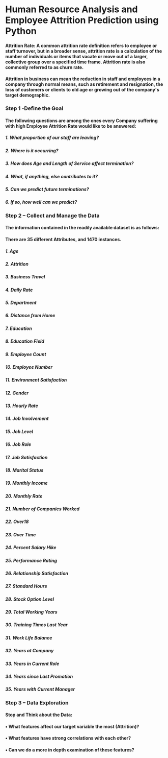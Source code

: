 # Human Resource Analysis and Employee Attrition Prediction using Python

#### Attrition Rate: A common attrition rate definition refers to employee or staff turnover, but in a broader sense, attrition rate is a calculation of the number of individuals or items that vacate or move out of a larger, collective group over a specified time frame. Attrition rate is also commonly referred to as churn rate. 

#### Attrition in business can mean the reduction in staff and employees in a company through normal means, such as retirement and resignation, the loss of customers or clients to old age or growing out of the company's target demographic.

### Step 1 -Define the Goal

#### The following questions are among the ones every Company suffering with high Employee Attrition Rate would like to be answered:

   #####       1. What proportion of our staff are leaving?
   #####       2. Where is it occurring?
   #####       3. How does Age and Length of Service affect termination?
   #####       4. What, if anything, else contributes to it?
   #####       5. Can we predict future terminations?
   #####       6. If so, how well can we predict?
  
  
### Step 2 – Collect and Manage the Data

#### The information contained in the readily available dataset is as follows: 
#### There are 35 different Attributes, and 1470 instances.
##### 1.	Age                         
##### 2.	Attrition                   
##### 3.	Business Travel              
##### 4.	Daily Rate                   
##### 5.	Department                  
##### 6.	Distance from Home            
##### 7.	Education                   
##### 8.	Education Field              
##### 9.	Employee Count               
##### 10. Employee Number              
##### 11. Environment Satisfaction     
##### 12. Gender                      
##### 13. Hourly Rate                  
##### 14. Job Involvement              
##### 15. Job Level                    
##### 16. Job Role                     
##### 17. Job Satisfaction             
##### 18. Marital Status               
##### 19. Monthly Income               
##### 20. Monthly Rate                 
##### 21. Number of Companies Worked          
##### 22. Over18                      
##### 23. Over Time                    
##### 24. Percent Salary Hike           
##### 25. Performance Rating           
##### 26. Relationship Satisfaction    
##### 27. Standard Hours               
##### 28. Stock Option Level            
##### 29. Total Working Years           
##### 30. Training Times Last Year       
##### 31. Work Life Balance             
##### 32. Years at Company             
##### 33. Years in Current Role          
##### 34. Years since Last Promotion    
##### 35. Years with Current Manager        


### Step 3 – Data Exploration 

#### Stop and Think about the Data:
#### •	What features affect our target variable the most (Attrition)?
#### •	What features have strong correlations with each other?
#### •	Can we do a more in depth examination of these features?
